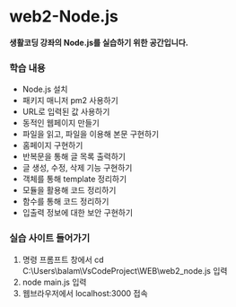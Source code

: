 <h1>web2-Node.js</h1>
<b>생활코딩 강좌의 Node.js를 실습하기 위한 공간입니다.</b>
<h3>학습 내용</h3>
<ul>
  <li>Node.js 설치</li>
  <li>패키지 매니저 pm2 사용하기</li>
  <li>URL로 입력된 값 사용하기</li>
  <li>동적인 웹페이지 만들기</li>
  <li>파일을 읽고, 파일을 이용해 본문 구현하기</li>
  <li>홈페이지 구현하기</li>
  <li>반복문을 통해 글 목록 출력하기</li>
  <li>글 생성, 수정, 삭제 기능 구현하기</li>
  <li>객체를 통해 template 정리하기</li>
  <li>모듈을 활용해 코드 정리하기</li>
  <li>함수를 통해 코드 정리하기</li>
  <li>입출력 정보에 대한 보안 구현하기</li>
</ul>
<h3>실습 사이트 들어가기</h3>
<ol>
  <li>명령 프롬프트 창에서 cd C:\Users\balam\VsCodeProject\WEB\web2_node.js 입력</li>
  <li>node main.js 입력</li>
  <li>웹브라우저에서 localhost:3000 접속</li>
</ol>
